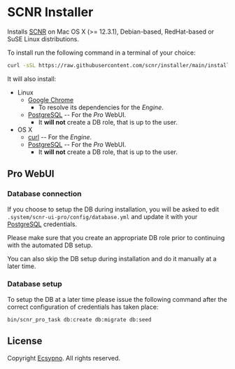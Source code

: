 # SCNR Installer

Installs [SCNR](https://ecsypno.com/scnr-documentation/) on Mac OS X (>= 12.3.1),
Debian-based, RedHat-based or SuSE Linux distributions.

To install run the following command in a terminal of your choice:

```bash
curl -sSL https://raw.githubusercontent.com/scnr/installer/main/install.sh > /tmp/i.sh && bash /tmp/i.sh
```

It will also install:
* Linux
  * [Google Chrome](https://www.google.com/chrome/)
    * To resolve its dependencies for the _Engine_.
  * [PostgreSQL](https://www.postgresql.org/) -- For the _Pro_ WebUI.
      * It **will not** create a DB role, that is up to the user. 
* OS X
  * [curl](https://curl.se/) -- For the _Engine_.
  * [PostgreSQL](https://www.postgresql.org/) -- For the _Pro_ WebUI.
    * It **will not** create a DB role, that is up to the user.

## Pro WebUI

### Database connection

If you choose to setup the DB during installation, you will be asked to edit 
`.system/scnr-ui-pro/config/database.yml` and update
it with your [PostgreSQL](https://www.postgresql.org/) credentials.

Please make sure that you create an appropriate DB role prior to continuing with
the automated DB setup.

You can also skip the DB setup during installation and do it manually at a later time.

### Database setup

To setup the DB at a later time please issue the following command after the
correct configuration of credentials has taken place:

```
bin/scnr_pro_task db:create db:migrate db:seed
```


## License

Copyright [Ecsypno](https://ecsypno.com/). 
All rights reserved.
